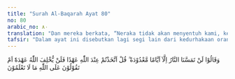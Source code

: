 ```yaml
---
title: "Surah Al-Baqarah Ayat 80"
no: 80
arabic_no: ٨٠
translation: "Dan mereka berkata, “Neraka tidak akan menyentuh kami, kecuali beberapa hari saja.” Katakanlah, “Sudahkah kamu menerima janji dari Allah, sehingga Allah tidak akan mengingkari janji-Nya, ataukah kamu mengatakan tentang Allah, sesuatu yang tidak kamu ketahui?”"
tafsir: "Dalam ayat ini disebutkan lagi segi lain dari kedurhakaan orang Yahudi yaitu mengenai anggapan mereka bahwa mereka tidak akan dibakar oleh api neraka kecuali hanya beberapa hari saja. Maksudnya, mereka tidak kekal di dalam neraka karena menganggap diri mereka adalah putra dan kekasih Allah. Kebanyakan orang Yahudi berpendapat bahwa mereka dimakan api selama tujuh hari. Karena umur dunia menurut pendapat mereka 7000 tahun, maka siapa di antara mereka yang tidak memperoleh keselamatan dan kemenangan serta kebahagiaan, mereka akan mendekam dalam neraka selama 7 hari. Sehari untuk tiap 1000 tahun."
---
```

وَقَالُوْا لَنْ تَمَسَّنَا النَّارُ اِلَّآ اَيَّامًا مَّعْدُوْدَةً ۗ قُلْ اَتَّخَذْتُمْ عِنْدَ اللّٰهِ عَهْدًا فَلَنْ يُّخْلِفَ اللّٰهُ عَهْدَهٗٓ اَمْ تَقُوْلُوْنَ عَلَى اللّٰهِ مَا لَا تَعْلَمُوْنَ 